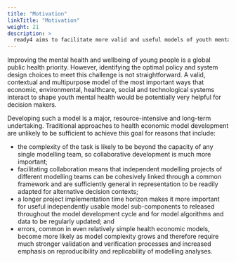 ```yaml
---
title: "Motivation"
linkTitle: "Motivation"
weight: 21
description: >
  ready4 aims to facilitate more valid and useful models of youth mental health systems.
---
```


Improving the mental health and wellbeing of young people is a global public health priority. However, identifying the optimal policy and system design choices to meet this challenge is not straightforward. A valid, contextual and multipurpose model of the most important ways that economic, environmental, healthcare, social and technological systems interact to shape youth mental health would be potentially very helpful for decision makers. 

Developing such a model is a major, resource-intensive and long-term undertaking. Traditional approaches to health economic model development are unlikely to be sufficient to achieve this goal for reasons that include:

- the complexity of the task is likely to be beyond the capacity of any single modelling team, so collaborative development is much more important;
- facilitating collaboration means that independent modelling projects of different modelling teams can be cohesively linked through a common framework and are sufficiently general in representation to be readily adapted for alternative decision contexts; 
- a longer project implementation time horizon makes it more important for useful independently usable model sub-components to released throughout the model development cycle and for model algorithms and data to be regularly updated; and
- errors, common in even relatively simple health economic models, become more likely as model complexity grows and therefore require much stronger validation and verification processes and increased emphasis on reproducibility and replicability of modelling analyses.

